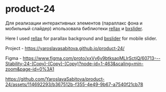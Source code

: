 # product-24

Для реализации интерактивных элементов (параллакс фона и мобильный слайдер) ипользовала библиотеки [rellax](https://dixonandmoe.com/rellax/) и [bxslider](https://bxslider.com/).

Here I used [rellax](https://dixonandmoe.com/rellax/) for parallax background and [bxslider](https://bxslider.com/) for mobile slider.

Project - https://yaroslavasabitova.github.io/product-24/

Figma - https://www.figma.com/proto/xxVv6y9btksaoMLIrSctiQ/60713---Stability-24-(Copy)-(Copy)-(Copy)?node-id=1-463&scaling=min-zoom&page-id=0%3A1

https://github.com/YaroslavaSabitova/product-24/assets/114692293/b367512b-f355-4e49-9b67-a7540f21cb78



